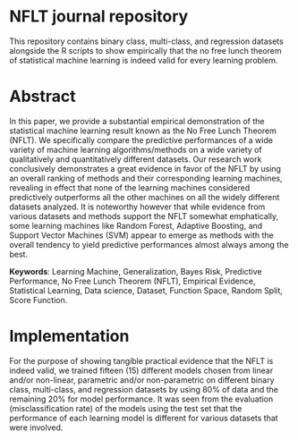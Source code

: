# NFLT journal repository

This repository contains binary class, multi-class, and regression datasets alongside the R scripts to show empirically that the no free lunch theorem of statistical machine learning is indeed valid for every learning problem.

# Abstract

In this paper, we provide a substantial empirical demonstration of the statistical machine learning result known as the No Free Lunch Theorem (NFLT). We specifically compare the predictive performances of a wide variety of machine learning algorithms/methods on a wide variety of qualitatively and quantitatively different datasets. Our research work conclusively demonstrates a great evidence in favor of the NFLT by using an overall ranking of methods and their corresponding learning machines, revealing in effect that none of the learning machines considered predictively outperforms all the other machines on all the widely different datasets analyzed. It is noteworthy however that while evidence from various datasets and methods support the NFLT somewhat emphatically, some learning machines like Random Forest, Adaptive Boosting, and Support Vector Machines (SVM) appear to emerge as methods with the overall tendency to yield predictive performances almost always among the best.

**Keywords**: Learning Machine, Generalization, Bayes Risk, Predictive Performance, No Free Lunch Theorem (NFLT), Empirical Evidence, Statistical Learning, Data science, Dataset, Function Space, Random Split, Score Function.

# Implementation

For the purpose of showing tangible practical evidence that the NFLT is indeed valid, we trained fifteen (15) different models chosen from linear and/or non-linear, parametric and/or non-parametric on different binary class, multi-class, and regression datasets by using 80% of data and the remaining 20% for model performance. It was seen from the evaluation (misclassification rate) of the models using the test set that the performance of each learning model is different for various datasets that were involved.
